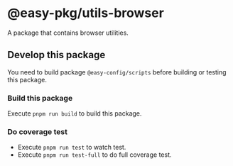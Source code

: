 # @easy-pkg/utils-browser

A package that contains browser utilities.

## Develop this package

You need to build package `@easy-config/scripts` before building or testing this package.

### Build this package

Execute `pnpm run build` to build this package.

### Do coverage test

- Execute `pnpm run test` to watch test.
- Execute `pnpm run test-full` to do full coverage test.
